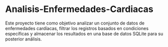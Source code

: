 # Analisis-Enfermedades-Cardiacas
Este proyecto tiene como objetivo analizar un conjunto de datos de enfermedades cardíacas, filtrar los registros basados en condiciones específicas y almacenar los resultados en una base de datos SQLite para su posterior análisis.

